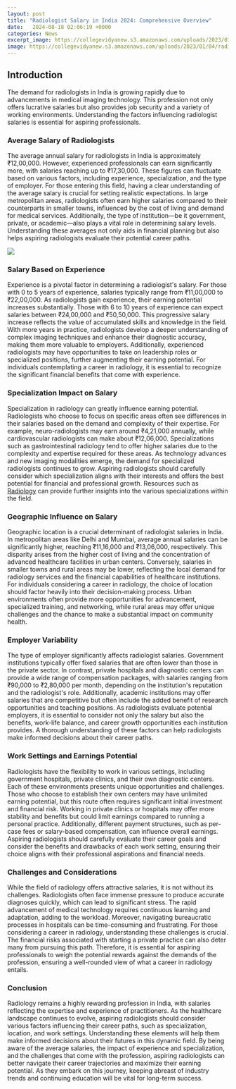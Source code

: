 ```yaml
---
layout: post
title: "Radiologist Salary in India 2024: Comprehensive Overview"
date:   2024-08-18 02:06:19 +0000
categories: News
excerpt_image: https://collegevidyanew.s3.amazonaws.com/uploads/2023/01/04/radiologist-salary-in-india.png
image: https://collegevidyanew.s3.amazonaws.com/uploads/2023/01/04/radiologist-salary-in-india.png
---
```


## Introduction
The demand for radiologists in India is growing rapidly due to advancements in medical imaging technology. This profession not only offers lucrative salaries but also provides job security and a variety of working environments. Understanding the factors influencing radiologist salaries is essential for aspiring professionals.
### Average Salary of Radiologists
The average annual salary for radiologists in India is approximately ₹12,00,000. However, experienced professionals can earn significantly more, with salaries reaching up to ₹17,30,000. These figures can fluctuate based on various factors, including experience, specialization, and the type of employer. For those entering this field, having a clear understanding of the average salary is crucial for setting realistic expectations. 
In large metropolitan areas, radiologists often earn higher salaries compared to their counterparts in smaller towns, influenced by the cost of living and demand for medical services. Additionally, the type of institution—be it government, private, or academic—also plays a vital role in determining salary levels. Understanding these averages not only aids in financial planning but also helps aspiring radiologists evaluate their potential career paths.

![](https://collegevidyanew.s3.amazonaws.com/uploads/2023/01/04/radiologist-salary-in-india.png)
### Salary Based on Experience
Experience is a pivotal factor in determining a radiologist's salary. For those with 0 to 5 years of experience, salaries typically range from ₹11,00,000 to ₹22,00,000. As radiologists gain experience, their earning potential increases substantially. Those with 6 to 10 years of experience can expect salaries between ₹24,00,000 and ₹50,50,000. 
This progressive salary increase reflects the value of accumulated skills and knowledge in the field. With more years in practice, radiologists develop a deeper understanding of complex imaging techniques and enhance their diagnostic accuracy, making them more valuable to employers. Additionally, experienced radiologists may have opportunities to take on leadership roles or specialized positions, further augmenting their earning potential. For individuals contemplating a career in radiology, it is essential to recognize the significant financial benefits that come with experience.
### Specialization Impact on Salary
Specialization in radiology can greatly influence earning potential. Radiologists who choose to focus on specific areas often see differences in their salaries based on the demand and complexity of their expertise. For example, neuro-radiologists may earn around ₹4,21,000 annually, while cardiovascular radiologists can make about ₹12,06,000. 
Specializations such as gastrointestinal radiology tend to offer higher salaries due to the complexity and expertise required for these areas. As technology advances and new imaging modalities emerge, the demand for specialized radiologists continues to grow. Aspiring radiologists should carefully consider which specialization aligns with their interests and offers the best potential for financial and professional growth. Resources such as [Radiology](https://us.edu.vn/en/Radiology) can provide further insights into the various specializations within the field.
### Geographic Influence on Salary
Geographic location is a crucial determinant of radiologist salaries in India. In metropolitan areas like Delhi and Mumbai, average annual salaries can be significantly higher, reaching ₹11,16,000 and ₹13,06,000, respectively. This disparity arises from the higher cost of living and the concentration of advanced healthcare facilities in urban centers. 
Conversely, salaries in smaller towns and rural areas may be lower, reflecting the local demand for radiology services and the financial capabilities of healthcare institutions. For individuals considering a career in radiology, the choice of location should factor heavily into their decision-making process. Urban environments often provide more opportunities for advancement, specialized training, and networking, while rural areas may offer unique challenges and the chance to make a substantial impact on community health.
### Employer Variability
The type of employer significantly affects radiologist salaries. Government institutions typically offer fixed salaries that are often lower than those in the private sector. In contrast, private hospitals and diagnostic centers can provide a wide range of compensation packages, with salaries ranging from ₹90,000 to ₹2,80,000 per month, depending on the institution's reputation and the radiologist's role.
Additionally, academic institutions may offer salaries that are competitive but often include the added benefit of research opportunities and teaching positions. As radiologists evaluate potential employers, it is essential to consider not only the salary but also the benefits, work-life balance, and career growth opportunities each institution provides. A thorough understanding of these factors can help radiologists make informed decisions about their career paths.
### Work Settings and Earnings Potential
Radiologists have the flexibility to work in various settings, including government hospitals, private clinics, and their own diagnostic centers. Each of these environments presents unique opportunities and challenges. Those who choose to establish their own centers may have unlimited earning potential, but this route often requires significant initial investment and financial risk.
Working in private clinics or hospitals may offer more stability and benefits but could limit earnings compared to running a personal practice. Additionally, different payment structures, such as per-case fees or salary-based compensation, can influence overall earnings. Aspiring radiologists should carefully evaluate their career goals and consider the benefits and drawbacks of each work setting, ensuring their choice aligns with their professional aspirations and financial needs.
### Challenges and Considerations
While the field of radiology offers attractive salaries, it is not without its challenges. Radiologists often face immense pressure to produce accurate diagnoses quickly, which can lead to significant stress. The rapid advancement of medical technology requires continuous learning and adaptation, adding to the workload. 
Moreover, navigating bureaucratic processes in hospitals can be time-consuming and frustrating. For those considering a career in radiology, understanding these challenges is crucial. The financial risks associated with starting a private practice can also deter many from pursuing this path. Therefore, it is essential for aspiring professionals to weigh the potential rewards against the demands of the profession, ensuring a well-rounded view of what a career in radiology entails.
### Conclusion
Radiology remains a highly rewarding profession in India, with salaries reflecting the expertise and experience of practitioners. As the healthcare landscape continues to evolve, aspiring radiologists should consider various factors influencing their career paths, such as specialization, location, and work settings. 
Understanding these elements will help them make informed decisions about their futures in this dynamic field. By being aware of the average salaries, the impact of experience and specialization, and the challenges that come with the profession, aspiring radiologists can better navigate their career trajectories and maximize their earning potential. As they embark on this journey, keeping abreast of industry trends and continuing education will be vital for long-term success.